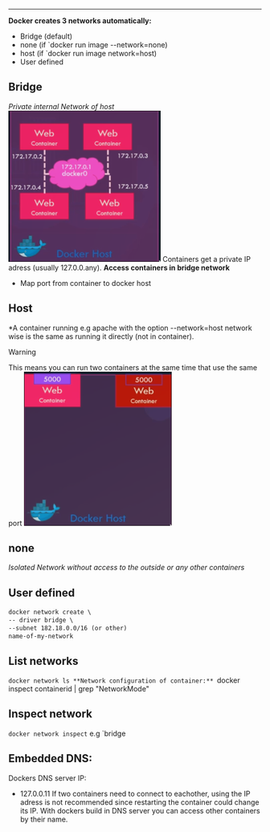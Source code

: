 ****
**Docker creates 3 networks automatically:**
- Bridge (default)
- none (if `docker run image --network=none)
- host (if `docker run image network=host)
- User defined 

## Bridge
*Private internal Network of host*
![](Pasted%20image%2020230519091901.png)
Containers get a private IP adress (usually 127.0.0.any).
**Access containers in bridge network**
- Map port from container to docker host

## Host
*A container running e.g apache with the option --network=host network wise is the same as running it directly (not in container).
>[!warning]
>This means you can run two containers at the same time that use the same port
>![](Pasted%20image%2020230519092211.png)

## none
*Isolated Network without access to the outside or any other containers*

## User defined
```docker
docker network create \
-- driver bridge \
--subnet 182.18.0.0/16 (or other)
name-of-my-network
```
## List networks
`docker network ls
**Network configuration of container:**
`docker inspect containerid | grep "NetworkMode"

## Inspect network
`docker network inspect` e.g `bridge

## Embedded DNS:
Dockers DNS server IP:
- 127.0.0.11
If two containers need to connect to eachother, using the IP adress is not recommended since restarting the container could change its IP.
With dockers build in DNS server you can access other containers by their name.